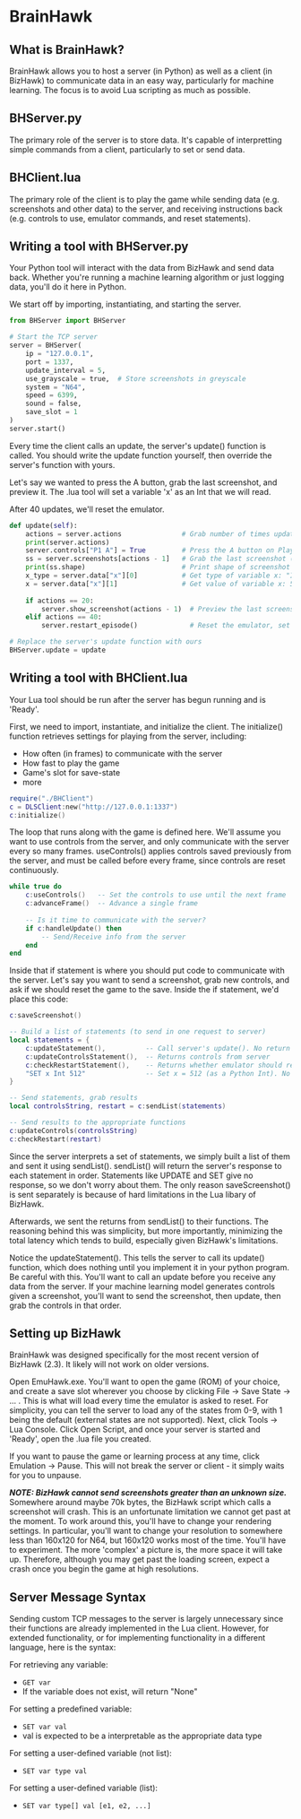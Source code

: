 # BrainHawk

## What is BrainHawk?
BrainHawk allows you to host a server (in Python) as well as a client (in BizHawk) to communicate data in an easy way, particularly for machine learning. The focus is to avoid Lua scripting as much as possible. 

## BHServer.py
The primary role of the server is to store data. It's capable of interpretting simple commands from a client, particularly to set or send data. 

## BHClient.lua
The primary role of the client is to play the game while sending data (e.g. screenshots and other data) to the server, and receiving instructions back (e.g. controls to use, emulator commands, and reset statements).

## Writing a tool with BHServer.py
Your Python tool will interact with the data from BizHawk and send data back. Whether you're running a machine learning algorithm or just logging data, you'll do it here in Python.

We start off by importing, instantiating, and starting the server.

```Python
from BHServer import BHServer

# Start the TCP server
server = BHServer(
	ip = "127.0.0.1",
	port = 1337,
	update_interval = 5,
	use_grayscale = true,  # Store screenshots in greyscale
	system = "N64",
	speed = 6399,
	sound = false,
	save_slot = 1
)
server.start()
```

Every time the client calls an update, the server's update() function is called. You should write the update function yourself, then override the server's function with yours.

Let's say we wanted to press the A button, grab the last screenshot, and preview it. The .lua tool will set a variable 'x' as an Int that we will read.

After 40 updates, we'll reset the emulator.

```Python
def update(self):
	actions = server.actions               # Grab number of times update() has been called
	print(server.actions)
	server.controls["P1 A"] = True         # Press the A button on Player 1's controller
	ss = server.screenshots[actions - 1]   # Grab the last screenshot (numpy.ndarray)
	print(ss.shape)                        # Print shape of screenshot
	x_type = server.data["x"][0]           # Get type of variable x: "Int"
	x = server.data["x"][1]                # Get value of variable x: 512
	
	if actions == 20:
		server.show_screenshot(actions - 1)  # Preview the last screenshot
	elif actions == 40:
		server.restart_episode()             # Reset the emulator, set actions = 0

# Replace the server's update function with ours
BHServer.update = update
```

## Writing a tool with BHClient.lua
Your Lua tool should be run after the server has begun running and is 'Ready'.

First, we need to import, instantiate, and initialize the client.
The initialize() function retrieves settings for playing from the server, including:
* How often (in frames) to communicate with the server
* How fast to play the game
* Game's slot for save-state
* more

```lua
require("./BHClient")
c = DLSClient:new("http://127.0.0.1:1337")
c:initialize()
```

The loop that runs along with the game is defined here. We'll assume you want to use controls from the server, and only communicate with the server every so many frames. useControls() applies controls saved previously from the server, and must be called before every frame, since controls are reset continuously.

```lua
while true do
	c:useControls()   -- Set the controls to use until the next frame
	c:advanceFrame()  -- Advance a single frame
	
	-- Is it time to communicate with the server?
	if c:handleUpdate() then
		-- Send/Receive info from the server
	end
end
```

Inside that if statement is where you should put code to communicate with the server. Let's say you want to send a screenshot, grab new controls, and ask if we should reset the game to the save. Inside the if statement, we'd place this code:

```lua
c:saveScreenshot()

-- Build a list of statements (to send in one request to server)
local statements = {
	c:updateStatement(),          -- Call server's update(). No return
	c:updateControlsStatement(),  -- Returns controls from server
	c:checkRestartStatement(),    -- Returns whether emulator should reset
	"SET x Int 512"               -- Set x = 512 (as a Python Int). No return
}

-- Send statements, grab results
local controlsString, restart = c:sendList(statements)

-- Send results to the appropriate functions
c:updateControls(controlsString)
c:checkRestart(restart)
```

Since the server interprets a set of statements, we simply built a list of them and sent it using sendList(). sendList() will return the server's response to each statement in order. Statements like UPDATE and SET give no response, so we don't worry about them. The only reason saveScreenshot() is sent separately is because of hard limitations in the Lua libary of BizHawk.

Afterwards, we sent the returns from sendList() to their functions. The reasoning behind this was simplicity, but more importantly, minimizing the total latency which tends to build, especially given BizHawk's limitations. 

Notice the updateStatement(). This tells the server to call its update() function, which does nothing until you implement it in your python program. Be careful with this. You'll want to call an update before you receive any data from the server. If your machine learning model generates controls given a screenshot, you'll want to send the screenshot, then update, then grab the controls in that order.

## Setting up BizHawk
BrainHawk was designed specifically for the most recent version of BizHawk (2.3). It likely will not work on older versions.

Open EmuHawk.exe. You'll want to open the game (ROM) of your choice, and create a save slot wherever you choose by clicking File -> Save State -> ... . This is what will load every time the emulator is asked to reset. For simplicity, you can tell the server to load any of the states from 0-9, with 1 being the default (external states are not supported). Next, click Tools -> Lua Console. Click Open Script, and once your server is started and 'Ready', open the .lua file you created.

If you want to pause the game or learning process at any time, click Emulation -> Pause. This will not break the server or client - it simply waits for you to unpause.

_**NOTE: BizHawk cannot send screenshots greater than an unknown size.**_ Somewhere around maybe 70k bytes, the BizHawk script which calls a screenshot will crash. This is an unfortunate limitation we cannot get past at the moment. To work around this, you'll have to change your rendering settings. In particular, you'll want to change your resolution to somewhere less than 160x120 for N64, but 160x120 works most of the time. You'll have to experiment. The more 'complex' a picture is, the more space it will take up. Therefore, although you may get past the loading screen, expect a crash once you begin the game at high resolutions.

## Server Message Syntax
Sending custom TCP messages to the server is largely unnecessary since their functions are already implemented in the Lua client. However, for extended functionality, or for implementing functionality in a different language, here is the syntax:

For retrieving any variable:
* `GET var`
* If the variable does not exist, will return "None"

For setting a predefined variable:
* `SET var val`
* val is expected to be a interpretable as the appropriate data type

For setting a user-defined variable (not list):
* `SET var type val`

For setting a user-defined variable (list):
* `SET var type[] val [e1, e2, ...]`
